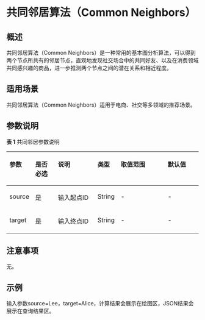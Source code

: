 # 共同邻居算法（Common Neighbors）<a name="ges_01_0049"></a>

## 概述<a name="section204471932366"></a>

共同邻居算法（Common Neighbors）是一种常用的基本图分析算法，可以得到两个节点所共有的邻居节点，直观地发现社交场合中的共同好友、以及在消费领域共同感兴趣的商品，进一步推测两个节点之间的潜在关系和相近程度。

## 适用场景<a name="section811037094324"></a>

共同邻居算法（Common Neighbors）适用于电商、社交等多领域的推荐场景。

## 参数说明<a name="section18154105319710"></a>

**表 1**  共同邻居参数说明

<a name="table114811369408"></a>
<table><thead align="left"><tr id="row35031336114013"><th class="cellrowborder" valign="top" width="13%" id="mcps1.2.7.1.1"><p id="p1150912369402"><a name="p1150912369402"></a><a name="p1150912369402"></a>参数</p>
</th>
<th class="cellrowborder" valign="top" width="12%" id="mcps1.2.7.1.2"><p id="p18515163674011"><a name="p18515163674011"></a><a name="p18515163674011"></a>是否必选</p>
</th>
<th class="cellrowborder" valign="top" width="21%" id="mcps1.2.7.1.3"><p id="p115202036174016"><a name="p115202036174016"></a><a name="p115202036174016"></a>说明</p>
</th>
<th class="cellrowborder" valign="top" width="11%" id="mcps1.2.7.1.4"><p id="p53945549433"><a name="p53945549433"></a><a name="p53945549433"></a>类型</p>
</th>
<th class="cellrowborder" valign="top" width="25%" id="mcps1.2.7.1.5"><p id="p1525163617404"><a name="p1525163617404"></a><a name="p1525163617404"></a>取值范围</p>
</th>
<th class="cellrowborder" valign="top" width="18%" id="mcps1.2.7.1.6"><p id="p223325910432"><a name="p223325910432"></a><a name="p223325910432"></a>默认值</p>
</th>
</tr>
</thead>
<tbody><tr id="row1753443614018"><td class="cellrowborder" valign="top" width="13%" headers="mcps1.2.7.1.1 "><p id="p17539636134010"><a name="p17539636134010"></a><a name="p17539636134010"></a>source</p>
</td>
<td class="cellrowborder" valign="top" width="12%" headers="mcps1.2.7.1.2 "><p id="p7545153613405"><a name="p7545153613405"></a><a name="p7545153613405"></a>是</p>
</td>
<td class="cellrowborder" valign="top" width="21%" headers="mcps1.2.7.1.3 "><p id="p15549936154014"><a name="p15549936154014"></a><a name="p15549936154014"></a>输入起点ID</p>
</td>
<td class="cellrowborder" valign="top" width="11%" headers="mcps1.2.7.1.4 "><p id="p12394205410438"><a name="p12394205410438"></a><a name="p12394205410438"></a>String</p>
</td>
<td class="cellrowborder" valign="top" width="25%" headers="mcps1.2.7.1.5 "><p id="p1455513617408"><a name="p1455513617408"></a><a name="p1455513617408"></a>-</p>
</td>
<td class="cellrowborder" valign="top" width="18%" headers="mcps1.2.7.1.6 "><p id="p82331591435"><a name="p82331591435"></a><a name="p82331591435"></a>-</p>
</td>
</tr>
<tr id="row15560143684016"><td class="cellrowborder" valign="top" width="13%" headers="mcps1.2.7.1.1 "><p id="p1056517368409"><a name="p1056517368409"></a><a name="p1056517368409"></a>target</p>
</td>
<td class="cellrowborder" valign="top" width="12%" headers="mcps1.2.7.1.2 "><p id="p205711636114019"><a name="p205711636114019"></a><a name="p205711636114019"></a>是</p>
</td>
<td class="cellrowborder" valign="top" width="21%" headers="mcps1.2.7.1.3 "><p id="p1757614364403"><a name="p1757614364403"></a><a name="p1757614364403"></a>输入终点ID</p>
</td>
<td class="cellrowborder" valign="top" width="11%" headers="mcps1.2.7.1.4 "><p id="p239413549438"><a name="p239413549438"></a><a name="p239413549438"></a>String</p>
</td>
<td class="cellrowborder" valign="top" width="25%" headers="mcps1.2.7.1.5 "><p id="p355917192416"><a name="p355917192416"></a><a name="p355917192416"></a>-</p>
</td>
<td class="cellrowborder" valign="top" width="18%" headers="mcps1.2.7.1.6 "><p id="p19233125915431"><a name="p19233125915431"></a><a name="p19233125915431"></a>-</p>
</td>
</tr>
</tbody>
</table>

## 注意事项<a name="section3956161017109"></a>

无。

## 示例<a name="section9539286457"></a>

输入参数source=Lee，target=Alice，计算结果会展示在绘图区，JSON结果会展示在查询结果区。

